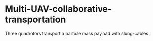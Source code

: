 # Multi-UAV-collaborative-transportation
Three quadrotors transport a particle mass payload with slung-cables
